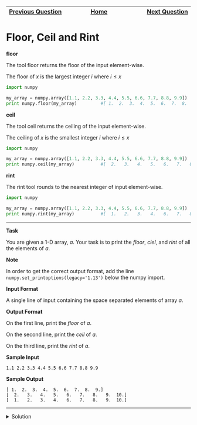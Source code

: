 | <img width=1000>[Previous Question](https://github.com/Kevin-Lago/python-hackerrank-solutions/tree/main/src/python/numpy/array_mathematics)</img> | <img width=1000>[Home](https://github.com/Kevin-Lago/python-hackerrank-solutions)</img> | <img width=1000>[Next Question](https://github.com/Kevin-Lago/python-hackerrank-solutions/tree/main/src/python/numpy/sum_and_prod)</img> |
|:---|:---:|---:|

# Floor, Ceil and Rint

__floor__

The tool floor returns the floor of the input element-wise.

The floor of $x$ is the largest integer $i$ where $i \le x$

```python
import numpy

my_array = numpy.array([1.1, 2.2, 3.3, 4.4, 5.5, 6.6, 7.7, 8.8, 9.9])
print numpy.floor(my_array)         #[ 1.  2.  3.  4.  5.  6.  7.  8.  9.]
```

__ceil__

The tool ceil returns the ceiling of the input element-wise.

The ceiling of $x$ is the smallest integer $i$ where $i \le x$

```python
import numpy

my_array = numpy.array([1.1, 2.2, 3.3, 4.4, 5.5, 6.6, 7.7, 8.8, 9.9])
print numpy.ceil(my_array)          #[  2.   3.   4.   5.   6.   7.   8.   9.  10.]
```

__rint__

The rint tool rounds to the nearest integer of input element-wise.

```python
import numpy

my_array = numpy.array([1.1, 2.2, 3.3, 4.4, 5.5, 6.6, 7.7, 8.8, 9.9])
print numpy.rint(my_array)          #[  1.   2.   3.   4.   6.   7.   8.   9.  10.]
```

---

__Task__

You are given a 1-D array, $a$. Your task is to print the $floor$, $ciel$, and $rint$ of all the elements of $a$.

__Note__

In order to get the correct output format, add the line ```numpy.set_printoptions(legacy='1.13')``` below the numpy import.

__Input Format__

A single line of input containing the space separated elements of array $a$.

__Output Format__

On the first line, print the $floor$ of $a$.

On the second line, print the $ceil$ of $a$.

On the third line, print the $rint$ of $a$.

__Sample Input__

```
1.1 2.2 3.3 4.4 5.5 6.6 7.7 8.8 9.9
```

__Sample Output__

```
[ 1.  2.  3.  4.  5.  6.  7.  8.  9.]
[  2.   3.   4.   5.   6.   7.   8.   9.  10.]
[  1.   2.   3.   4.   6.   7.   8.   9.  10.]
```

---

<details><summary>Solution</summary>
    
```python

```
</details>
